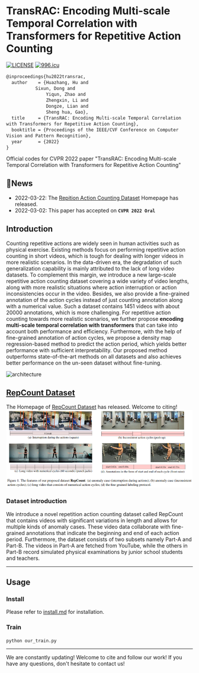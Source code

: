 # TransRAC: Encoding Multi-scale Temporal Correlation with Transformers for Repetitive Action Counting
[![LICENSE](https://img.shields.io/badge/license-Anti%20996-blue.svg)](https://github.com/996icu/996.ICU/blob/master/LICENSE)
[![996.icu](https://img.shields.io/badge/link-996.icu-red.svg)](https://996.icu)
```
@inproceedings{hu2022transrac,
  author    = {Huazhang, Hu and
	       Sixun, Dong and
               Yiqun, Zhao and
               Zhengxin, Li and
               Dongze, Lian and
               Sheng hua, Gao},
  title     = {TransRAC: Encoding Multi-scale Temporal Correlation with Transformers for Repetitive Action Counting},
  booktitle = {Proceedings of the IEEE/CVF Conference on Computer Vision and Pattern Recognition},
  year      = {2022}
}
```
Official codes for CVPR 2022 paper "TransRAC: Encoding Multi-scale Temporal Correlation with Transformers for Repetitive Action Counting"


## 🌱News
- 2022-03-22: The [Repition Action Counting Dataset](https://svip-lab.github.io/dataset/RepCount_dataset.html) Homepage has released. 
- 2022-03-02: This paper has accepted on **`CVPR 2022 Oral`**

## Introduction
Counting repetitive actions are widely seen in human activities such as physical exercise. Existing methods focus on performing repetitive action counting in short videos, which is tough for dealing with longer videos in more realistic scenarios. In the data-driven era, the degradation of such generalization capability is mainly attributed to the lack of long video datasets. To complement this margin, we introduce a new large-scale repetitive action counting dataset covering a wide variety of video lengths, along with more realistic situations where action interruption or action inconsistencies occur in the video. Besides, we also provide a fine-grained annotation of the action cycles instead of just counting annotation along with a numerical value. Such a dataset contains 1451 videos with about 20000 annotations, which is more challenging. For repetitive action counting towards more realistic scenarios, we further propose **encoding multi-scale temporal correlation with transformers** that can take into account both performance and efficiency. Furthermore, with the help of fine-grained annotation of action cycles, we propose a density map regression-based method to predict the action period, which yields better performance with sufficient interpretability. Our proposed method outperforms state-of-the-art methods on all datasets and also achieves better performance on the un-seen dataset without fine-tuning. 

![architecture](https://github.com/SvipRepetitionCounting/SVIP_Counting/blob/hhz/figures/TransRAC_architecture.png)


## [RepCount Dataset](https://svip-lab.github.io/dataset/RepCount_dataset.html)    
The Homepage of [RepCount Dataset](https://svip-lab.github.io/dataset/RepCount_dataset.html) has released. Welcome to citing! 
![RepCount](https://github.com/svip-lab/svip-lab.github.io/blob/master/img/dataset/RepCount_dataset/1.jpg)

### Dataset introduction  
We introduce a novel repetition action counting dataset called RepCount that contains videos with significant variations in length and allows for multiple kinds of anomaly cases. These video data collaborate with fine-grained annotations that indicate the beginning and end of each action period. Furthermore, the dataset consists of two subsets namely Part-A and Part-B. The videos in Part-A are fetched from YouTube, while the others in Part-B record simulated physical examinations by junior school students and teachers.   
 
------
## Usage  
### Install 
Please refer to [install.md](https://github.com/SvipRepetitionCounting/TransRAC/blob/main/install.md) for installation.

### Train   
` python our_train.py `    

------

We are constantly updating! 
Welcome to cite and follow our work!
If you have any questions, don't hesitate to contact us!




